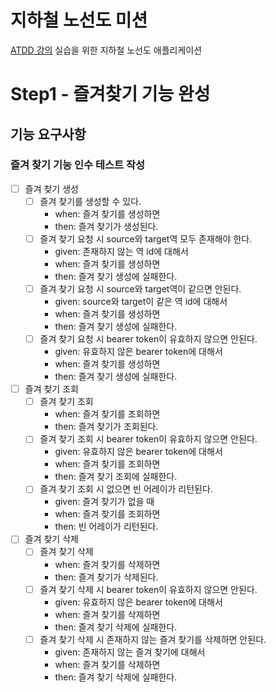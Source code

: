 # 지하철 노선도 미션
[ATDD 강의](https://edu.nextstep.camp/c/R89PYi5H) 실습을 위한 지하철 노선도 애플리케이션

# Step1 - 즐겨찾기 기능 완성
## 기능 요구사항
### 즐겨 찾기 기능 인수 테스트 작성
- [ ] 즐겨 찾기 생성
    - [ ] 즐겨 찾기를 생성할 수 있다.
        - when: 즐겨 찾기를 생성하면
        - then: 즐겨 찾기가 생성된다.
    - [ ] 즐겨 찾기 요청 시 source와 target역 모두 존재해야 한다.
        - given: 존재하지 않는 역 id에 대해서
        - when: 즐겨 찾기를 생성하면
        - then: 즐겨 찾기 생성에 실패한다.
    - [ ] 즐겨 찾기 요청 시 source와 target역이 같으면 안된다.
        - given: source와 target이 같은 역 id에 대해서
        - when: 즐겨 찾기를 생성하면
        - then: 즐겨 찾기 생성에 실패한다.
    - [ ] 즐겨 찾기 요청 시 bearer token이 유효하지 않으면 안된다.
        - given: 유효하지 않은 bearer token에 대해서
        - when: 즐겨 찾기를 생성하면
        - then: 즐겨 찾기 생성에 실패한다.
- [ ] 즐겨 찾기 조회
    - [ ] 즐겨 찾기 조회
        - when: 즐겨 찾기를 조회하면
        - then: 즐겨 찾기가 조회된다.
    - [ ] 즐겨 찾기 조회 시 bearer token이 유효하지 않으면 안된다.
        - given: 유효하지 않은 bearer token에 대해서
        - when: 즐겨 찾기를 조회하면
        - then: 즐겨 찾기 조회에 실패한다.
    - [ ] 즐겨 찾기 조회 시 없으면 빈 어레이가 리턴된다.
        - given: 즐겨 찾기가 없을 때
        - when: 즐겨 찾기를 조회하면
        - then: 빈 어레이가 리턴된다.
- [ ] 즐겨 찾기 삭제
    - [ ] 즐겨 찾기 삭제
        - when: 즐겨 찾기를 삭제하면
        - then: 즐겨 찾기가 삭제된다.
    - [ ] 즐겨 찾기 삭제 시 bearer token이 유효하지 않으면 안된다.
        - given: 유효하지 않은 bearer token에 대해서
        - when: 즐겨 찾기를 삭제하면
        - then: 즐겨 찾기 삭제에 실패한다.
    - [ ] 즐겨 찾기 삭제 시 존재하지 않는 즐겨 찾기를 삭제하면 안된다.
        - given: 존재하지 않는 즐겨 찾기에 대해서
        - when: 즐겨 찾기를 삭제하면
        - then: 즐겨 찾기 삭제에 실패한다.
